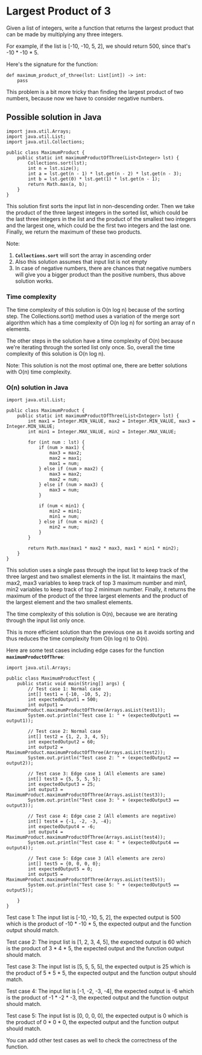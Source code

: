 # Largest Product of 3

Given a list of integers, write a function that returns the largest product that can be made by multiplying any three integers.

For example, if the list is [-10, -10, 5, 2], we should return 500, since that's -10 * -10 * 5.

Here's the signature for the function:

```
def maximum_product_of_three(lst: List[int]) -> int:
    pass

```

This problem is a bit more tricky than finding the largest product of two numbers, because now we have to consider negative numbers.

## Possible solution in Java

```
import java.util.Arrays;
import java.util.List;
import java.util.Collections;

public class MaximumProduct {
    public static int maximumProductOfThree(List<Integer> lst) {
        Collections.sort(lst);
        int n = lst.size();
        int a = lst.get(n - 1) * lst.get(n - 2) * lst.get(n - 3);
        int b = lst.get(0) * lst.get(1) * lst.get(n - 1);
        return Math.max(a, b);
    }
}

```

This solution first sorts the input list in non-descending order. Then we take the product of the three largest integers in the sorted list, which could be the last three integers in the list and the product of the smallest two integers and the largest one, which could be the first two integers and the last one. Finally, we return the maximum of these two products.

Note:

1. **`Collections.sort`** will sort the array in ascending order
2. Also this solution assumes that input list is not empty
3. In case of negative numbers, there are chances that negative numbers will give you a bigger product than the positive numbers, thus above solution works.


### Time complexity

The time complexity of this solution is O(n log n) because of the sorting step. The Collections.sort() method uses a variation of the merge sort algorithm which has a time complexity of O(n log n) for sorting an array of n elements.

The other steps in the solution have a time complexity of O(n) because we're iterating through the sorted list only once. So, overall the time complexity of this solution is O(n log n).

Note: This solution is not the most optimal one, there are better solutions with O(n) time complexity.


### O(n) solution in Java

```
import java.util.List;

public class MaximumProduct {
    public static int maximumProductOfThree(List<Integer> lst) {
        int max1 = Integer.MIN_VALUE, max2 = Integer.MIN_VALUE, max3 = Integer.MIN_VALUE;
        int min1 = Integer.MAX_VALUE, min2 = Integer.MAX_VALUE;

        for (int num : lst) {
            if (num > max1) {
                max3 = max2;
                max2 = max1;
                max1 = num;
            } else if (num > max2) {
                max3 = max2;
                max2 = num;
            } else if (num > max3) {
                max3 = num;
            }

            if (num < min1) {
                min2 = min1;
                min1 = num;
            } else if (num < min2) {
                min2 = num;
            }
        }

        return Math.max(max1 * max2 * max3, max1 * min1 * min2);
    }
}

```

This solution uses a single pass through the input list to keep track of the three largest and two smallest elements in the list.
It maintains the max1, max2, max3 variables to keep track of top 3 maximum number and min1, min2 variables to keep track of top 2 minimum number.
Finally, it returns the maximum of the product of the three largest elements and the product of the largest element and the two smallest elements.

The time complexity of this solution is O(n), because we are iterating through the input list only once.

This is more efficient solution than the previous one as it avoids sorting and thus reduces the time complexity from O(n log n) to O(n).

Here are some test cases including edge cases for the function **`maximumProductOfThree`**:

```
import java.util.Arrays;

public class MaximumProductTest {
    public static void main(String[] args) {
        // Test case 1: Normal case
        int[] test1 = {-10, -10, 5, 2};
        int expectedOutput1 = 500;
        int output1 = MaximumProduct.maximumProductOfThree(Arrays.asList(test1));
        System.out.println("Test case 1: " + (expectedOutput1 == output1));

        // Test case 2: Normal case
        int[] test2 = {1, 2, 3, 4, 5};
        int expectedOutput2 = 60;
        int output2 = MaximumProduct.maximumProductOfThree(Arrays.asList(test2));
        System.out.println("Test case 2: " + (expectedOutput2 == output2));

        // Test case 3: Edge case 1 (All elements are same)
        int[] test3 = {5, 5, 5, 5};
        int expectedOutput3 = 25;
        int output3 = MaximumProduct.maximumProductOfThree(Arrays.asList(test3));
        System.out.println("Test case 3: " + (expectedOutput3 == output3));

        // Test case 4: Edge case 2 (All elements are negative)
        int[] test4 = {-1, -2, -3, -4};
        int expectedOutput4 = -6;
        int output4 = MaximumProduct.maximumProductOfThree(Arrays.asList(test4));
        System.out.println("Test case 4: " + (expectedOutput4 == output4));

        // Test case 5: Edge case 3 (All elements are zero)
        int[] test5 = {0, 0, 0, 0};
        int expectedOutput5 = 0;
        int output5 = MaximumProduct.maximumProductOfThree(Arrays.asList(test5));
        System.out.println("Test case 5: " + (expectedOutput5 == output5));

    }
}

```

Test case 1: The input list is [-10, -10, 5, 2], the expected output is 500 which is the product of -10 * -10 * 5, the expected output and the function output should match.

Test case 2: The input list is [1, 2, 3, 4, 5], the expected output is 60 which is the product of 3 * 4 * 5, the expected output and the function output should match.

Test case 3: The input list is [5, 5, 5, 5], the expected output is 25 which is the product of 5 * 5 * 5, the expected output and the function output should match.

Test case 4: The input list is [-1, -2, -3, -4], the expected output is -6 which is the product of -1 * -2 * -3, the expected output and the function output should match.

Test case 5: The input list is [0, 0, 0, 0], the expected output is 0 which is the product of 0 * 0 * 0, the expected output and the function output should match.

You can add other test cases as well to check the correctness of the function.